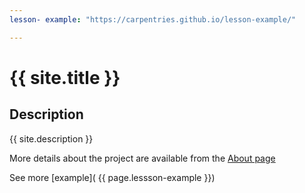 ```yaml
---
lesson- example: "https://carpentries.github.io/lesson-example/" 

---
```


<!-- [![Group Web banner](./image/site_banner.png)](https://github.com/ufangYang/jeco-website)-->



# {{ site.title }}

<!-- comment here-->

## Description
{{ site.description }}

More details about the project are available from the [About page](about.md)

See more [example]( {{ page.lessson-example }})




<!-- [About page link](https://github.com/ufangYang/jeco-website/blob/main/about.md) -->

<!-- [about]('/about') links to the github repo -->




